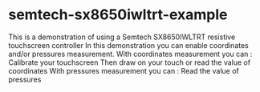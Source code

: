 # semtech-sx8650iwltrt-example
This is a demonstration of using a Semtech SX8650IWLTRT resistive touchscreen controller
In this demonstration you can enable coordinates and/or pressures measurement.
With coordinates measurement you can :
Calibrate your touchscreen
Then draw on your touch or read the value of coordinates
With pressures measurement you can :
Read the value of pressures